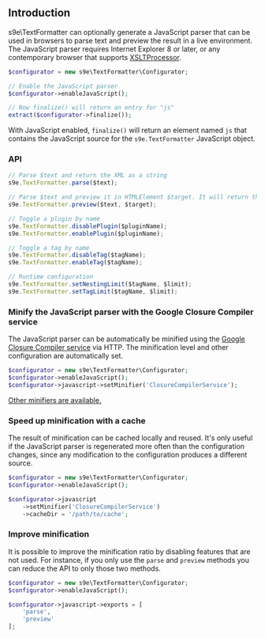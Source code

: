 ## Introduction

s9e\TextFormatter can optionally generate a JavaScript parser that can be used in browsers to parse text and preview the result in a live environment. The JavaScript parser requires Internet Explorer 8 or later, or any contemporary browser that supports [XSLTProcessor](https://developer.mozilla.org/en-US/docs/Web/API/XSLTProcessor#Browser_compatibility).

```php
$configurator = new s9e\TextFormatter\Configurator;

// Enable the JavaScript parser
$configurator->enableJavaScript();

// Now finalize() will return an entry for "js"
extract($configurator->finalize());
```

With JavaScript enabled, `finalize()` will return an element named `js` that contains the JavaScript source for the `s9e.TextFormatter` JavaScript object.

### API

```js
// Parse $text and return the XML as a string
s9e.TextFormatter.parse($text);

// Parse $text and preview it in HTMLElement $target. It will return the last node modified
s9e.TextFormatter.preview($text, $target);

// Toggle a plugin by name
s9e.TextFormatter.disablePlugin($pluginName);
s9e.TextFormatter.enablePlugin($pluginName);

// Toggle a tag by name
s9e.TextFormatter.disableTag($tagName);
s9e.TextFormatter.enableTag($tagName);

// Runtime configuration
s9e.TextFormatter.setNestingLimit($tagName, $limit);
s9e.TextFormatter.setTagLimit($tagName, $limit);
```

### Minify the JavaScript parser with the Google Closure Compiler service

The JavaScript parser can be automatically be minified using the [Google Closure Compiler service](https://developers.google.com/closure/compiler/docs/gettingstarted_api) via HTTP. The minification level and other configuration are automatically set.

```php
$configurator = new s9e\TextFormatter\Configurator;
$configurator->enableJavaScript();
$configurator->javascript->setMinifier('ClosureCompilerService');
```

[Other minifiers are available.](Minifiers.md)

### Speed up minification with a cache

The result of minification can be cached locally and reused. It's only useful if the JavaScript parser is regenerated more often than the configuration changes, since any modification to the configuration produces a different source.

```php
$configurator = new s9e\TextFormatter\Configurator;
$configurator->enableJavaScript();

$configurator->javascript
	->setMinifier('ClosureCompilerService')
	->cacheDir = '/path/to/cache';
```

### Improve minification

It is possible to improve the minification ratio by disabling features that are not used. For instance, if you only use the `parse` and `preview` methods you can reduce the API to only those two methods.

```php
$configurator = new s9e\TextFormatter\Configurator;
$configurator->enableJavaScript();

$configurator->javascript->exports = [
	'parse',
	'preview'
];
```
